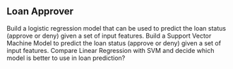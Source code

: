 ## Loan Approver

Build a logistic regression model that can be used to predict the loan status (approve or deny) given a set of input features.
Build a Support Vector Machine Model to predict the loan status (approve or deny) given a set of input features.
Compare Linear Regression with SVM and decide which model is better to use in loan prediction?
